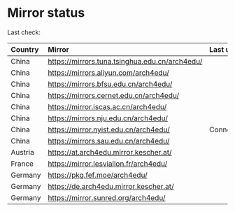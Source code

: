<script src="./time.js"></script>
# Mirror status
Last check: <script type="text/javascript">localize(1721081943.5402224);</script>

|Country|Mirror|Last update|
|:------|:-----|:----------|
|China|https://mirrors.tuna.tsinghua.edu.cn/arch4edu/|<script type="text/javascript">localize(1721068503);</script>|
|China|https://mirrors.aliyun.com/arch4edu/|<script type="text/javascript">localize(1721025461);</script>|
|China|https://mirrors.bfsu.edu.cn/arch4edu/|<script type="text/javascript">localize(1721068503);</script>|
|China|https://mirrors.cernet.edu.cn/arch4edu/|<script type="text/javascript">localize(1721068503);</script>|
|China|https://mirror.iscas.ac.cn/arch4edu/|<script type="text/javascript">localize(1721025461);</script>|
|China|https://mirrors.nju.edu.cn/arch4edu/|<script type="text/javascript">localize(1720982884);</script>|
|China|https://mirror.nyist.edu.cn/arch4edu/|ConnectionError|
|China|https://mirrors.sau.edu.cn/arch4edu/|<script type="text/javascript">localize(1721025461);</script>|
|Austria|https://at.arch4edu.mirror.kescher.at/|<script type="text/javascript">localize(1721068503);</script>|
|France|https://mirror.lesviallon.fr/arch4edu/|<script type="text/javascript">localize(1721025461);</script>|
|Germany|https://pkg.fef.moe/arch4edu/|<script type="text/javascript">localize(1721068503);</script>|
|Germany|https://de.arch4edu.mirror.kescher.at/|<script type="text/javascript">localize(1721068503);</script>|
|Germany|https://mirror.sunred.org/arch4edu/|<script type="text/javascript">localize(1721068503);</script>|

<script src="./tablefilter/tablefilter.js"></script>
<script src="./table.js"></script>
